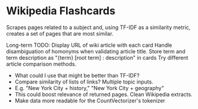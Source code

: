 # Wikipedia Flashcards

Scrapes pages related to a subject and, using TF-IDF as a similarity metric, creates a set of pages that are most similar.

Long-term TODO:
Display URL of wiki article with each card
Handle disambiguation of homonyms when validating article title.
Store term and term description as "{term} [root term] : description" in cards
Try different article comparison methods.
- What could I use that might be better than TF-IDF?
- Compare similarity of lists of links?
Multiple topic inputs.
- E.g. "New York City + history," "New York City + geography" 
- This could boost relevance of returned pages.
Clean Wikipedia extracts.
- Make data more readable for the CountVectorizer's tokenizer
